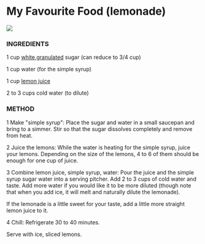 <!DOCTYPE html>
<html>
<head>
   <title>Food Recipe</title>
   <link rel="stylesheet" type="text/css" href="1.css">
</head>
<body>
   <h1>My Favourite Food (lemonade)</h1>
   <img src="https://nitrocdn.com/CKHlAYtTsBDkXlgJQPCbgnVepBsQyGpD/assets/static/source/rev-5bd4fb0/deliciousmeetshealthy.com/wp-content/uploads/2018/07/Homemade-Lemonade-4.jpg">
   <div>
       <h3>INGREDIENTS</h3>
       <p>1 cup <a href="https://www.amazon.in/Goodness-Grocery-White-Sugar-Organic/dp/B083M17JTW?source=ps-sl-shoppingads-lpcontext&psc=1">white,granulated</a> sugar (can reduce to 3/4 cup)</p>
       <p>1 cup water (for the simple syrup)</p>
       <p>1 cup <a href="https://www.amazon.in/kitchen-Lemon-Drop-Juice-Concentrate/dp/B0896481F8/ref=sr_1_4?dchild=1&keywords=lemon+juice&qid=1602186189&s=grocery&sr=1-4">lemon juice</a></p>
       <p>2 to 3 cups cold water (to dilute)</p>
   </div>
   <div>
       <h3 >METHOD</h3>
   <p>1 Make "simple syrup": Place the sugar and water in a small saucepan and bring to a simmer. Stir so that the sugar dissolves completely and remove from heat.</p>

   <p>2 Juice the lemons: While the water is heating for the simple syrup, juice your lemons. Depending on the size of the lemons, 4 to 6 of them should be enough for one cup of juice.</p>

   <p>3 Combine lemon juice, simple syrup, water: Pour the juice and the simple syrup sugar water into a serving pitcher. Add 2 to 3 cups of cold water and taste. Add more water if you would like it to be more diluted (though note that when you add ice, it will melt and naturally dilute the lemonade).</p>

   <p>If the lemonade is a little sweet for your taste, add a little more straight lemon juice to it.</p>

   <p>4 Chill: Refrigerate 30 to 40 minutes.</p>

   <p>Serve with ice, sliced lemons.</p>
   </div>
</body>
</html>
